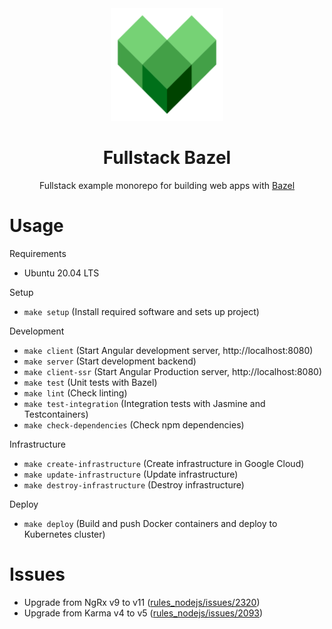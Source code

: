 <div align="center">
  <a href="https://github.com/drakery3d/fullstack-bazel">
    <img width="180px" height="auto" src="./services/client/assets/icons/icon-192x192.png" />
  </a>
  <br>
  <h1>Fullstack Bazel</h1>
  <p>
    Fullstack example monorepo for building web apps with <a href="https://bazel.build">Bazel</a>
  </p>
</div>

# Usage

Requirements

- Ubuntu 20.04 LTS

Setup

- `make setup` (Install required software and sets up project)

Development

- `make client` (Start Angular development server, http://localhost:8080)
- `make server` (Start development backend)
- `make client-ssr` (Start Angular Production server, http://localhost:8080)
- `make test` (Unit tests with Bazel)
- `make lint` (Check linting)
- `make test-integration` (Integration tests with Jasmine and Testcontainers)
- `make check-dependencies` (Check npm dependencies)

Infrastructure

- `make create-infrastructure` (Create infrastructure in Google Cloud)
- `make update-infrastructure` (Update infrastructure)
- `make destroy-infrastructure` (Destroy infrastructure)

Deploy

- `make deploy` (Build and push Docker containers and deploy to Kubernetes cluster)

# Issues

- Upgrade from NgRx v9 to v11 ([rules_nodejs/issues/2320](https://github.com/bazelbuild/rules_nodejs/issues/2320))
- Upgrade from Karma v4 to v5 ([rules_nodejs/issues/2093](https://github.com/bazelbuild/rules_nodejs/issues/2093))

<!-- # Reminders For Myself

**TODO's**

- Fullstack integration tests
- Backend unit tests
- Documentation + Code comments
- Second client without server side rendering
- Deploy app to local Kubernetes cluster
- Prerendering
- Upgrade core-js and systemjs
- Minify html
- README image with all used technologies' logos
- Upgrade core-js to v3
- Download all 'my' information (gpdr conformaty)
- Terms of Service, Privacy Policy, Legal Notice placeholders
- Fix circular dependency warning when building prod bundles
- Chrome log: Site cannot be installed: Page does not work offline. Starting in Chrome 93, the installability criteria is changing, and this site will not be installable. See https://goo.gle/improved-pwa-offline-detection for more information.
- Consider renaming the project to "Fullbazel"
- Keep user authenticated when server side rendering
- Check design in other browsers
- Install node_modules once as first job and then reuse in other jobs for .github/workflows/ci.yaml
- Try Google Kubernetes Autopilot when this is fixed: https://github.com/jetstack/cert-manager/issues/3717
- Local Kubernetes cluster with microk8s or minikube
- Try https://buildkite.com/ as it is free for open-source projects

**Ideas**

- Building into a Desktop App (e.g. with Electron)
- Static website example (e.g docs or homepage)
- Other frontend frameworks
- Other server languages (e.g. Go, Python) -->

<!-- TODO fix errors and warnings when running `yarn check` -->
